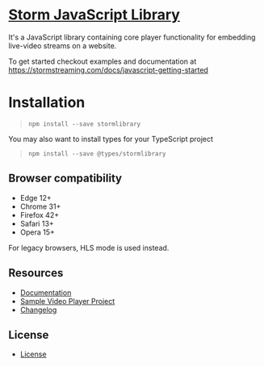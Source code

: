 # [Storm JavaScript Library](http://stormstreaming.com/)

It's a JavaScript library containing core player functionality for embedding live-video streams on a website.

To get started checkout examples and documentation at https://stormstreaming.com/docs/javascript-getting-started

# Installation
> `npm install --save stormlibrary`

You may also want to install types for your TypeScript project

> `npm install --save @types/stormlibrary`

Browser compatibility
---------------------
* Edge 12+
* Chrome 31+
* Firefox 42+
* Safari 13+
* Opera 15+

For legacy browsers, HLS mode is used instead.

## Resources

- [Documentation](https://www.stormstreaming.com/docs)
- [Sample Video Player Project](https://github.com/StormStreaming/stormplayer-js)
- [Changelog](CHANGELOG.md)


## License

- [License](LICENSE.txt)